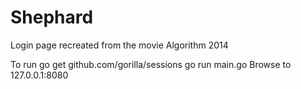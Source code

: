 # Shephard
Login page recreated from the movie Algorithm 2014

To run
go get github.com/gorilla/sessions
go run main.go
Browse to 127.0.0.1:8080

